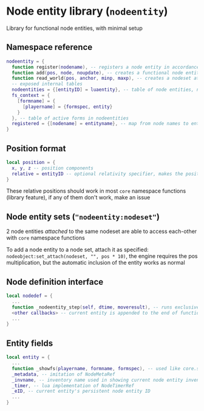 # Node entity library (`nodeentity`)
Library for functional node entities, with minimal setup

## Namespace reference
```lua
nodeentity = {
  function register(nodename), -- registers a node entity in accordance to a defined node (does not update when definition changes), returns new entity name
  function add(pos, node, noupdate), -- creates a functional node entity at specified position in accordance to specified MapNode table with automatic registration (actually returns an ObjectRef)
  function read_world(pos, anchor, minp, maxp), -- creates a nodeset at <pos> with nodes from <minp> to <maxp> relative to <anchor>
  -- exposed internal tables
  nodeentities = {[entityID] = luaentity}, -- table of node entities, not guaranteed to be active
  fs_context = {
    [formname] = {
      [playername] = {formspec, entity} 
    }
  }, -- table of active forms in nodeentities
  registered = {[nodename] = entityname}, -- map from node names to entity names
}
```

## Position format
```lua
local position = {
  x, y, z -- position components
  relative = entityID -- optional relativity specifier, makes the position relative to the specified node entity or its corresponding node entity set
}
```
These relative positions should work in most `core` namespace functions (library feature), if any of them don't work, make an issue

## Node entity sets (`"nodeentity:nodeset"`)
2 node entities *attached* to the same nodeset are able to access each-other with `core` namespace functions

To add a node entity to a node set, attach it as specified: `nodeobject:set_attach(nodeset, "", pos * 10)`, the engine requires the pos multiplication, but the automatic inclusion of the entity works as normal

## Node definition interface
```lua
local nodedef = {
  ...
  function _nodeentity_step(self, dtime, moveresult), -- runs exclusively on node entities, identical to <step> in entity defintions
  <other callbacks> -- current entity is appended to the end of function arguments (abms and lbms included)
  ...
}
```

## Entity fields
```lua
local entity = {
  ...
  function _showfs(playername, formname, formspec), -- used like core.show_formspec, includes the nuances in node forms
  _metadata, -- imitation of NodeMetaRef
  _invname, -- inventory name used in showing current node entity inventory
  _timer, -- lua implementation of NodeTimerRef
  _eID, -- current entity's persistent node entity ID
  ...
}
